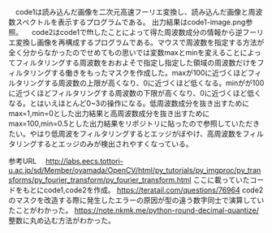 　code1は読み込んだ画像を二次元高速フーリエ変換し、読み込んだ画像と周波数スペクトルを表示するプログラムである。
 出力結果はcode1-image.png参照。
　code2はcode1でfftしたことによって得た周波数成分の情報から逆フーリエ変換し画像を再構成するプログラムである。マウスで周波数を指定する方法が全く分からなかったのでせめてもの思いでは変数maxとminを変えることによってフィルタリングする周波数をおおよそで指定し指定した領域の周波数だけをフィルタリングする働きをもったマスクを作成した。maxが100に近づくほどフィルタリングする周波数の上限が高くなり、0に近づくほど低くなる。minがが100に近づくほどフィルタリングする周波数の下限が高くなり、0に近づくほど低くなる。とはいえほとんど0~3の操作になる。低周波数成分を抜き出すためにmax=1,min=0とした出力結果と高周波数成分を抜き出すためにmax=100,min=0.5とした出力結果をリポジトリに貼ったので参照していただきたい。やはり低周波をフィルタリングするとエッジがぼやけ、高周波数をフィルタリングするとエッジのみが検出されやすくなっている。

参考URL　
http://labs.eecs.tottori-u.ac.jp/sd/Member/oyamada/OpenCV/html/py_tutorials/py_imgproc/py_transforms/py_fourier_transform/py_fourier_transform.html
ここに載っていたコードをもとにcode1,code2を作成。
https://teratail.com/questions/76964
code2のマスクを改造する際に発生したエラーの原因が型の違う数字同士で演算していたことがわかった。
https://note.nkmk.me/python-round-decimal-quantize/
整数に丸め込む方法がわかった。
